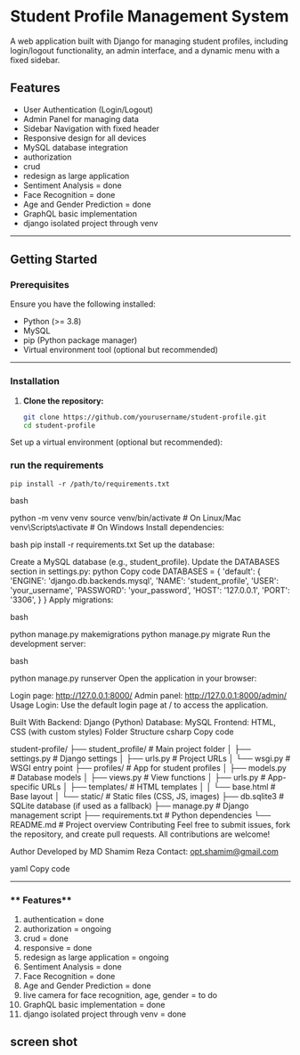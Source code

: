 # Student Profile Management System

A web application built with Django for managing student profiles, including login/logout functionality, an admin interface, and a dynamic menu with a fixed sidebar.

## Features

- User Authentication (Login/Logout)
- Admin Panel for managing data
- Sidebar Navigation with fixed header
- Responsive design for all devices
- MySQL database integration
- authorization
- crud
- redesign as large application
- Sentiment Analysis = done
- Face Recognition = done
- Age and Gender Prediction = done
- GraphQL basic implementation 
- django isolated project through venv

---

## Getting Started

### Prerequisites

Ensure you have the following installed:
- Python (>= 3.8)
- MySQL
- pip (Python package manager)
- Virtual environment tool (optional but recommended)

---

### Installation

1. **Clone the repository:**
   ```bash
   git clone https://github.com/yourusername/student-profile.git
   cd student-profile
Set up a virtual environment (optional but recommended):

### run the requirements
    pip install -r /path/to/requirements.txt

bash

python -m venv venv
source venv/bin/activate    # On Linux/Mac
venv\Scripts\activate       # On Windows
Install dependencies:

bash
pip install -r requirements.txt
Set up the database:

Create a MySQL database (e.g., student_profile).
Update the DATABASES section in settings.py:
python
Copy code
DATABASES = {
    'default': {
        'ENGINE': 'django.db.backends.mysql',
        'NAME': 'student_profile',
        'USER': 'your_username',
        'PASSWORD': 'your_password',
        'HOST': '127.0.0.1',
        'PORT': '3306',
    }
}
Apply migrations:

bash

python manage.py makemigrations
python manage.py migrate
Run the development server:

bash

python manage.py runserver
Open the application in your browser:

Login page: http://127.0.0.1:8000/
Admin panel: http://127.0.0.1:8000/admin/
Usage
Login: Use the default login page at / to access the application.

Built With
Backend: Django (Python)
Database: MySQL
Frontend: HTML, CSS (with custom styles)
Folder Structure
csharp
Copy code

student-profile/
├── student_profile/         # Main project folder
│   ├── settings.py          # Django settings
│   ├── urls.py              # Project URLs
│   └── wsgi.py              # WSGI entry point
├── profiles/                # App for student profiles
│   ├── models.py            # Database models
│   ├── views.py             # View functions
│   ├── urls.py              # App-specific URLs
│   ├── templates/           # HTML templates
│   │   └── base.html        # Base layout
│   └── static/              # Static files (CSS, JS, images)
├── db.sqlite3               # SQLite database (if used as a fallback)
├── manage.py                # Django management script
├── requirements.txt         # Python dependencies
└── README.md                # Project overview
Contributing
Feel free to submit issues, fork the repository, and create pull requests. All contributions are welcome!

Author
Developed by MD Shamim Reza
Contact: opt.shamim@gmail.com

yaml
Copy code

---

### ** Features**

1. authentication = done
2. authorization = ongoing
3. crud  = done
4. responsive = done
5. redesign as large application = ongoing
6. Sentiment Analysis = done
7. Face Recognition = done
8. Age and Gender Prediction = done
9. live camera for face recognition, age, gender = to do
10. GraphQL basic implementation  = done 
11. django isolated project through venv = done 


## screen shot
